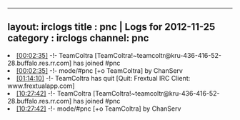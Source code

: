 
---
layout: irclogs
title : pnc | Logs for 2012-11-25
category : irclogs
channel: pnc
---
<li class="logitem"><a href="#00:02:35" name="00:02:35" class="time">[00:02:35]</a> -!- <span class="join">TeamColtra</span> [TeamColtra!~teamcoltr@kru-436-416-52-28.buffalo.res.rr.com] has joined #pnc </li>
<li class="logitem"><a href="#00:02:35" name="00:02:35" class="time">[00:02:35]</a> -!- mode/<span class="mode">#pnc</span> [+o TeamColtra] by ChanServ </li>
<li class="logitem"><a href="#01:14:10" name="01:14:10" class="time">[01:14:10]</a> -!- <span class="quit">TeamColtra</span> has quit [Quit: Frextual IRC Client: www.frextualapp.com] </li>
<li class="logitem"><a href="#10:27:42" name="10:27:42" class="time">[10:27:42]</a> -!- <span class="join">TeamColtra</span> [TeamColtra!~teamcoltr@kru-436-416-52-28.buffalo.res.rr.com] has joined #pnc </li>
<li class="logitem"><a href="#10:27:42" name="10:27:42" class="time">[10:27:42]</a> -!- mode/<span class="mode">#pnc</span> [+o TeamColtra] by ChanServ </li>


